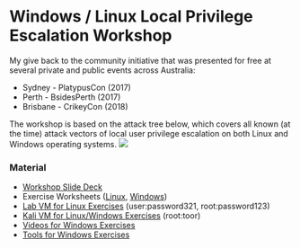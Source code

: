 # Windows / Linux Local Privilege Escalation Workshop

My give back to the community initiative that was presented for free at several private and public events across Australia:

* Sydney - PlatypusCon (2017)
* Perth - BsidesPerth (2017)
* Brisbane - CrikeyCon (2018)

The workshop is based on the attack tree below, which covers all known (at the time) attack vectors of local user privilege escalation on both Linux and Windows operating systems.
<img src="https://pbs.twimg.com/media/DAZsE2VUQAA_bpZ.jpg">

### Material

* [Workshop Slide Deck](https://github.com/sagishahar/lpeworkshop/blob/master/Local%20Privilege%20Escalation%20Workshop%20-%20Slides.pdf)
* Exercise Worksheets ([Linux](https://github.com/sagishahar/lpeworkshop/blob/master/Lab%20Exercises%20Walkthrough%20-%20Linux.pdf), [Windows](https://github.com/sagishahar/lpeworkshop/blob/master/Lab%20Exercises%20Walkthrough%20-%20Windows.pdf))
* [Lab VM for Linux Exercises](https://drive.google.com/file/d/0B6EDpYQYL72rQ2VuWS1QR2ZsUlU/view?usp=sharing) (user:password321, root:password123)
* [Kali VM for Linux/Windows Exercises](https://drive.google.com/file/d/0B6EDpYQYL72rOElKNGhiLUdzdlE/view?usp=sharing) (root:toor)
* [Videos for Windows Exercises](https://www.youtube.com/playlist?list=PLjG9EfEtwbvIrGFTx4XctK8IxkUJkAEqP)
* [Tools for Windows Exercises](https://drive.google.com/file/d/1Lgg3HXXltB7ZD3F5YSbRl6FX7h_mPzFU/view?usp=sharing)
